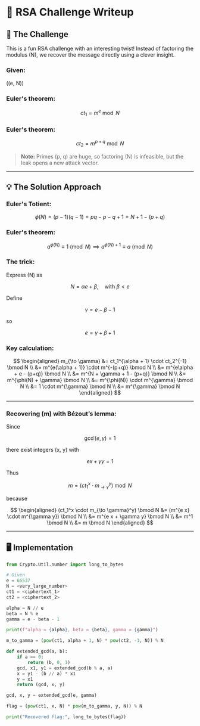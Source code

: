 # 🔐 RSA Challenge Writeup

## 🎯 The Challenge

This is a fun RSA challenge with an interesting twist! Instead of factoring the modulus \(N\), we recover the message directly using a clever insight.

### Given:


\((e, N)\)
### Euler's theorem:
$$
ct_1 = m^e \bmod N
$$

### Euler's theorem:
$$
ct_2 = m^{p+q} \bmod N
$$

> **Note:** Primes \(p, q\) are huge, so factoring \(N\) is infeasible, but the leak opens a new attack vector.

---

## 💡 The Solution Approach

### Euler's Totient:

$$
\phi(N) = (p-1)(q-1) = pq - p - q + 1 = N + 1 - (p + q)
$$

### Euler's theorem:

$$
a^{\phi(N)} \equiv 1 \pmod{N} \implies a^{\phi(N) + 1} \equiv a \pmod{N}
$$

### The trick:

Express \(N\) as

$$
N = \alpha e + \beta, \quad \text{with } \beta < e
$$

Define

$$
\gamma = e - \beta - 1
$$

so

$$
e = \gamma + \beta + 1
$$

### Key calculation:

$$
\begin{aligned}
m_{\to \gamma} &= ct_1^{\alpha + 1} \cdot ct_2^{-1} \bmod N \\
&= m^{e(\alpha + 1)} \cdot m^{-(p+q)} \bmod N \\
&= m^{e\alpha + e - (p+q)} \bmod N \\
&= m^{N + \gamma + 1 - (p+q)} \bmod N \\
&= m^{\phi(N) + \gamma} \bmod N \\
&= m^{\phi(N)} \cdot m^{\gamma} \bmod N \\
&= 1 \cdot m^{\gamma} \bmod N \\
&= m^{\gamma} \bmod N
\end{aligned}
$$

---

### Recovering \(m\) with Bézout’s lemma:

Since

$$
\gcd(e, \gamma) = 1
$$

there exist integers \(x, y\) with

$$
e x + \gamma y = 1
$$

Thus

$$
m = (ct_1^x \cdot m_{\to \gamma}^y) \bmod N
$$

because

$$
\begin{aligned}
(ct_1^x \cdot m_{\to \gamma}^y) \bmod N &= (m^{e x} \cdot m^{\gamma y}) \bmod N \\
&= m^{e x + \gamma y} \bmod N \\
&= m^1 \bmod N \\
&= m \bmod N
\end{aligned}
$$

---

## 🖥️ Implementation

```python
from Crypto.Util.number import long_to_bytes

# Given
e = 65537
N = <very_large_number>
ct1 = <ciphertext_1>
ct2 = <ciphertext_2>

alpha = N // e
beta = N % e
gamma = e - beta - 1

print(f"alpha = {alpha}, beta = {beta}, gamma = {gamma}")

m_to_gamma = (pow(ct1, alpha + 1, N) * pow(ct2, -1, N)) % N

def extended_gcd(a, b):
    if a == 0:
        return (b, 0, 1)
    gcd, x1, y1 = extended_gcd(b % a, a)
    x = y1 - (b // a) * x1
    y = x1
    return (gcd, x, y)

gcd, x, y = extended_gcd(e, gamma)

flag = (pow(ct1, x, N) * pow(m_to_gamma, y, N)) % N

print("Recovered flag:", long_to_bytes(flag))
